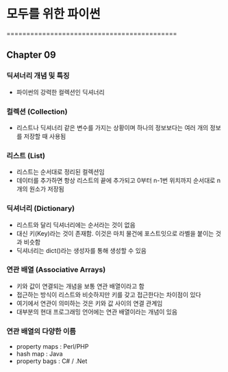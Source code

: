 # 모두를 위한 파이썬

===========================================

## Chapter 09


### 딕셔너리 개념 및 특징
- 파이썬의 강력한 컬렉션인 딕셔너리


### 컬렉션 (Collection)
- 리스트나 딕셔너리 같은 변수를 가지는 상황이며 하나의 정보보다는 여러 개의 정보를 저장할 때 사용됨


### 리스트 (List)
- 리스트는 순서대로 정리된 컬렉션임
- 데이터를 추가하면 항상 리스트의 끝에 추가되고 0부터 n-1번 위치까지 순서대로 n개의 원소가 저장됨


### 딕셔너리 (Dictionary)
- 리스트와 달리 딕셔너리에는 순서라는 것이 없음
- 대신 키(Key)라는 것이 존재함. 이것은 마치 물건에 포스트잇으로 라벨을 붙이는 것과 비슷함
- 딕셔너리는 dict()라는 생성자를 통해 생성할 수 있음


### 연관 배열 (Associative Arrays)
- 키와 값이 연결되는 개념을 보통 연관 배열이라고 함
- 접근하는 방식이 리스트와 비슷하지만 키를 갖고 접근한다는 차이점이 있다
- 여기에서 연관이 의미하는 것은 키와 값 사이의 연결 관계임
- 대부분의 현대 프로그래밍 언어에는 연관 배열이라는 개념이 있음


### 연관 배열의 다양한 이름
- property maps : Perl/PHP
- hash map : Java
- property bags : C# / .Net